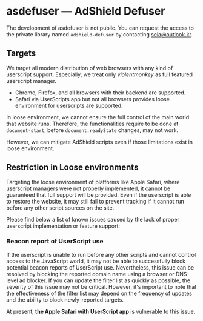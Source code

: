 # asdefuser — AdShield Defuser

The development of asdefuser is not public.
You can request the access to the private library named `adshield-defuser` by contacting [seia@outlook.kr](mailto:seia@outlook.kr).

## Targets

We target all modern distribution of web browsers with any kind of userscript support.
Especially, we treat only *violentmonkey* as full featured userscript manager.

- Chrome, Firefox, and all browsers with their backend are supported.
- Safari via UserScripts app but not all browsers provides loose environment for userscripts are supported.

In loose environment, we cannot ensure the full control of the main world that website runs.
Therefore, the functionalities require to be done at `document-start`, before `document.readyState` changes, may not work.

However, we can mitigate AdShield scripts even if those limitations exist in loose environment.

## Restriction in Loose environments

Targeting the loose environment of platforms like Apple Safari, where userscript managers were not properly implemented, it cannot be guaranteed that full support will be provided.
Even if the userscript is able to restore the website, it may still fail to prevent tracking if it cannot run before any other script sources on the site.

Please find below a list of known issues caused by the lack of proper userscript implementation or feature support:

### Beacon report of UserScript use

If the userscript is unable to run before any other scripts and cannot control access to the JavaScript world, it may not be able to successfully block potential beacon reports of UserScript use.
Nevertheless, this issue can be resolved by blocking the reported domain name using a browser or DNS-level ad blocker.
If you can update the filter list as quickly as possible, the severity of this issue may not be critical.
However, it's important to note that the effectiveness of the filter list may depend on the frequency of updates and the ability to block newly-reported targets.

At present, **the Apple Safari with UserScript app** is vulnerable to this issue.
